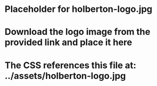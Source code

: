 # Placeholder for holberton-logo.jpg
# Download the logo image from the provided link and place it here
# The CSS references this file at: ../assets/holberton-logo.jpg
